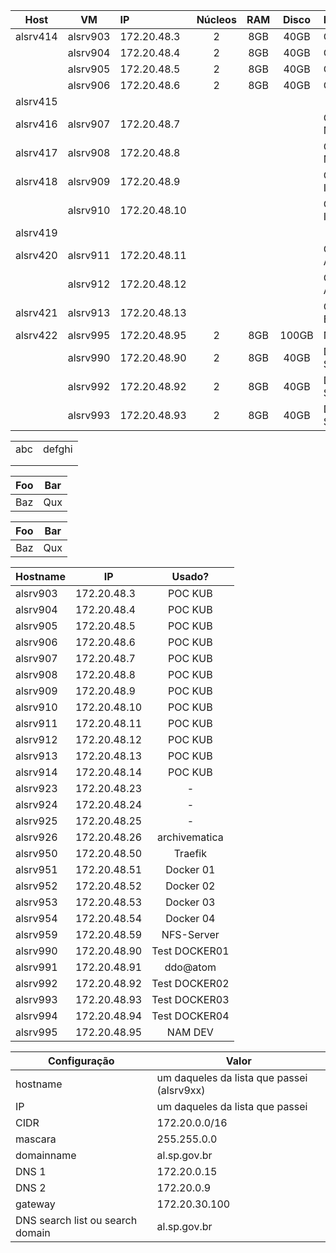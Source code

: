 
|   Host   |    VM    | IP           | Núcleos | RAM | Disco | Finalidade         | Responsável |
|:--------:|:--------:|:-------------|:-------:|:---:|:-----:|:-------------------|:------------|
| alsrv414 | alsrv903 | 172.20.48.3  |    2    | 8GB | 40GB  | CaaS Adm           | SSys        |
|          | alsrv904 | 172.20.48.4  |    2    | 8GB | 40GB  | CaaS M1            | SSys        |
|          | alsrv905 | 172.20.48.5  |    2    | 8GB | 40GB  | CaaS W1            | SSys        |
|          | alsrv906 | 172.20.48.6  |    2    | 8GB | 40GB  | CaaS W2            | SSys        |
| alsrv415 |          |              |         |     |       |                    | adcarvalho  |
| alsrv416 | alsrv907 | 172.20.48.7  |         |     |       | OpenShift M1       | SManager    |
| alsrv417 | alsrv908 | 172.20.48.8  |         |     |       | OpenShift M2       | SManager    |
| alsrv418 | alsrv909 | 172.20.48.9  |         |     |       | OpenShift I1       | SManager    |
|          | alsrv910 | 172.20.48.10 |         |     |       | OpenShift I2       | SManager    |
| alsrv419 |          |              |         |     |       |                    | adcarvalho  |
| alsrv420 | alsrv911 | 172.20.48.11 |         |     |       | OpenShift AppNode1 | SManager    |
|          | alsrv912 | 172.20.48.12 |         |     |       | OpenShift AppNode2 | SManager    |
| alsrv421 | alsrv913 | 172.20.48.13 |         |     |       | OpenShift Bastion  | SManager    |
| alsrv422 | alsrv995 | 172.20.48.95 |    2    | 8GB | 100GB | NAM                | fxcrespo    |
|          | alsrv990 | 172.20.48.90 |    2    | 8GB | 40GB  | Docker Swarm       | adcarvalho  |
|          | alsrv992 | 172.20.48.92 |    2    | 8GB | 40GB  | Docker Swarm       | adcarvalho  |
|          | alsrv993 | 172.20.48.93 |    2    | 8GB | 40GB  | Docker Swarm       | adcarvalho  |




|                                      |                                        |
|--------------------------------------|----------------------------------------|
| abc                                  | defghi                                 |
|                                      |                                        |
|                                      |                                        |

| Foo                                   | Bar                                   |
|---------------------------------------|---------------------------------------|
| Baz                                   | Qux                                   |

|                                   Foo | Bar                                   |
|--------------------------------------:|---------------------------------------|
|                                   Baz | Qux                                   |




| Hostname              | IP                        |          Usado?           |
|-----------------------|---------------------------|:-------------------------:|
| alsrv903              | 172.20.48.3               |          POC KUB          |
| alsrv904              | 172.20.48.4               |          POC KUB          |
| alsrv905              | 172.20.48.5               |          POC KUB          |
| alsrv906              | 172.20.48.6               |          POC KUB          |
| alsrv907              | 172.20.48.7               |          POC KUB          |
| alsrv908              | 172.20.48.8               |          POC KUB          |
| alsrv909              | 172.20.48.9               |          POC KUB          |
| alsrv910              | 172.20.48.10              |          POC KUB          |
| alsrv911              | 172.20.48.11              |          POC KUB          |
| alsrv912              | 172.20.48.12              |          POC KUB          |
| alsrv913              | 172.20.48.13              |          POC KUB          |
| alsrv914              | 172.20.48.14              |          POC KUB          |
| alsrv923              | 172.20.48.23              |             -             |
| alsrv924              | 172.20.48.24              |             -             |
| alsrv925              | 172.20.48.25              |             -             |
| alsrv926              | 172.20.48.26              |       archivematica       |
| alsrv950              | 172.20.48.50              |          Traefik          |
| alsrv951              | 172.20.48.51              |         Docker 01         |
| alsrv952              | 172.20.48.52              |         Docker 02         |
| alsrv953              | 172.20.48.53              |         Docker 03         |
| alsrv954              | 172.20.48.54              |         Docker 04         |
| alsrv959              | 172.20.48.59              |        NFS-Server         |
| alsrv990              | 172.20.48.90              |       Test DOCKER01       |
| alsrv991              | 172.20.48.91              |         ddo@atom          |
| alsrv992              | 172.20.48.92              |       Test DOCKER02       |
| alsrv993              | 172.20.48.93              |       Test DOCKER03       |
| alsrv994              | 172.20.48.94              |       Test DOCKER04       |
| alsrv995              | 172.20.48.95              |          NAM DEV          |


| Configuração                     | Valor                                      |
|----------------------------------|--------------------------------------------|
| hostname                         | um daqueles da lista que passei (alsrv9xx) |
| IP                               | um daqueles da lista que passei            |
| CIDR                             | 172.20.0.0/16                              |
| mascara                          | 255.255.0.0                                |
| domainname                       | al.sp.gov.br                               |
| DNS 1                            | 172.20.0.15                                |
| DNS 2                            | 172.20.0.9                                 |
| gateway                          | 172.20.30.100                              |
| DNS search list ou search domain | al.sp.gov.br                               |